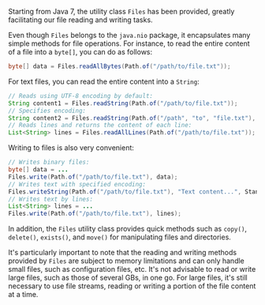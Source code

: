 Starting from Java 7, the utility class `Files` has been provided, greatly facilitating our file reading and writing tasks.

Even though `Files` belongs to the `java.nio` package, it encapsulates many simple methods for file operations. For instance, to read the entire content of a file into a `byte[]`, you can do as follows:

```java
byte[] data = Files.readAllBytes(Path.of("/path/to/file.txt"));
```

For text files, you can read the entire content into a `String`:

```java
// Reads using UTF-8 encoding by default:
String content1 = Files.readString(Path.of("/path/to/file.txt"));
// Specifies encoding:
String content2 = Files.readString(Path.of("/path", "to", "file.txt"), StandardCharsets.ISO_8859_1);
// Reads lines and returns the content of each line:
List<String> lines = Files.readAllLines(Path.of("/path/to/file.txt"));
```

Writing to files is also very convenient:

```java
// Writes binary files:
byte[] data = ...
Files.write(Path.of("/path/to/file.txt"), data);
// Writes text with specified encoding:
Files.writeString(Path.of("/path/to/file.txt"), "Text content...", StandardCharsets.ISO_8859_1);
// Writes text by lines:
List<String> lines = ...
Files.write(Path.of("/path/to/file.txt"), lines);
```

In addition, the `Files` utility class provides quick methods such as `copy()`, `delete()`, `exists()`, and `move()` for manipulating files and directories.

It's particularly important to note that the reading and writing methods provided by `Files` are subject to memory limitations and can only handle small files, such as configuration files, etc. It's not advisable to read or write large files, such as those of several GBs, in one go. For large files, it's still necessary to use file streams, reading or writing a portion of the file content at a time.